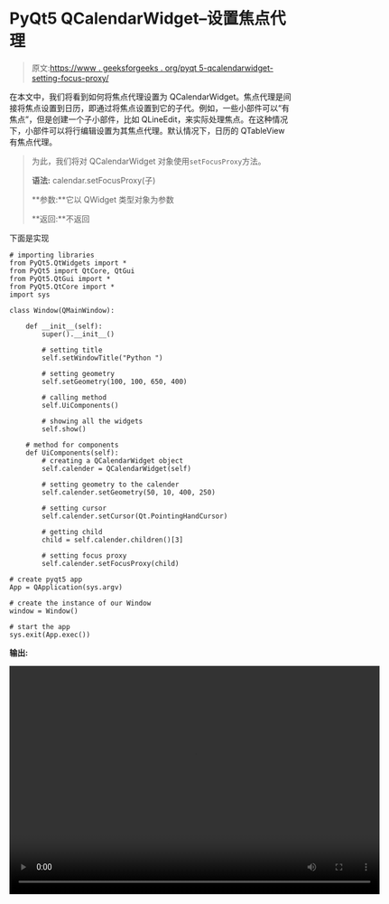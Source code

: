 # PyQt5 QCalendarWidget–设置焦点代理

> 原文:[https://www . geeksforgeeks . org/pyqt 5-qcalendarwidget-setting-focus-proxy/](https://www.geeksforgeeks.org/pyqt5-qcalendarwidget-setting-focus-proxy/)

在本文中，我们将看到如何将焦点代理设置为 QCalendarWidget。焦点代理是间接将焦点设置到日历，即通过将焦点设置到它的子代。例如，一些小部件可以“有焦点”，但是创建一个子小部件，比如 QLineEdit，来实际处理焦点。在这种情况下，小部件可以将行编辑设置为其焦点代理。默认情况下，日历的 QTableView 有焦点代理。

> 为此，我们将对 QCalendarWidget 对象使用`setFocusProxy`方法。
> 
> **语法:** calendar.setFocusProxy(子)
> 
> **参数:**它以 QWidget 类型对象为参数
> 
> **返回:**不返回

下面是实现

```
# importing libraries
from PyQt5.QtWidgets import * 
from PyQt5 import QtCore, QtGui
from PyQt5.QtGui import * 
from PyQt5.QtCore import * 
import sys

class Window(QMainWindow):

    def __init__(self):
        super().__init__()

        # setting title
        self.setWindowTitle("Python ")

        # setting geometry
        self.setGeometry(100, 100, 650, 400)

        # calling method
        self.UiComponents()

        # showing all the widgets
        self.show()

    # method for components
    def UiComponents(self):
        # creating a QCalendarWidget object
        self.calender = QCalendarWidget(self)

        # setting geometry to the calender
        self.calender.setGeometry(50, 10, 400, 250)

        # setting cursor
        self.calender.setCursor(Qt.PointingHandCursor)

        # getting child
        child = self.calender.children()[3]

        # setting focus proxy
        self.calender.setFocusProxy(child)

# create pyqt5 app
App = QApplication(sys.argv)

# create the instance of our Window
window = Window()

# start the app
sys.exit(App.exec())
```

**输出:**

<video class="wp-video-shortcode" id="video-426182-1" width="656" height="404" preload="metadata" controls=""><source type="video/mp4" src="https://media.geeksforgeeks.org/wp-content/uploads/20200607024618/Python-2020-06-07-02-45-49.mp4?_=1">[https://media.geeksforgeeks.org/wp-content/uploads/20200607024618/Python-2020-06-07-02-45-49.mp4](https://media.geeksforgeeks.org/wp-content/uploads/20200607024618/Python-2020-06-07-02-45-49.mp4)</video>